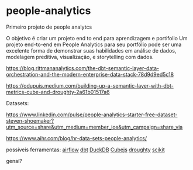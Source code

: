 # people-analytics
Primeiro projeto de people analytcs

O objetivo é criar um projeto end to end para aprendizagem e portifolio
Um projeto end-to-end em People Analytics para seu portfólio pode ser uma excelente forma de demonstrar suas habilidades em análise de dados, modelagem preditiva, visualização, e storytelling com dados.

https://blog.rittmananalytics.com/the-dbt-semantic-layer-data-orchestration-and-the-modern-enterprise-data-stack-78d9d9ed5c18

https://odupuis.medium.com/building-up-a-semantic-layer-with-dbt-metrics-cube-and-droughty-2a61b01517a6

Datasets:

https://www.linkedin.com/pulse/people-analytics-starter-free-dataset-steven-shoemaker?utm_source=share&utm_medium=member_ios&utm_campaign=share_via

https://www.aihr.com/blog/hr-data-sets-people-analytics/


possiveis ferramentas:
[airflow](https://airflow.apache.org/)
[dbt](https://www.getdbt.com/)
[DuckDB](https://duckdb.org/)
[Cubejs](https://cube.dev/)
[droughty](https://pypi.org/project/droughty/)
[scikit](https://scikit-learn.org/stable/)

genai?




